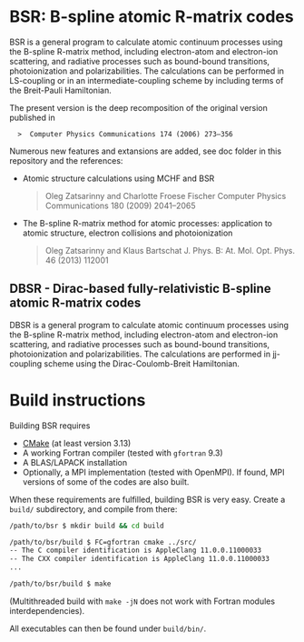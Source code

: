 # BSR: B-spline atomic R-matrix codes

BSR is a general program to calculate atomic continuum processes using
the B-spline R-matrix method, including electron-atom and electron-ion
scattering, and radiative processes such as bound-bound transitions,
photoionization and polarizabilities. The calculations can be
performed in LS-coupling or in an intermediate-coupling scheme by
including terms of the Breit-Pauli Hamiltonian.

The present version is the deep recomposition of the original version
published in

      >  Computer Physics Communications 174 (2006) 273–356

Numerous new features and extansions are added, see doc folder in this
repository and the references:

* Atomic structure calculations using MCHF and BSR
  >Oleg Zatsarinny and Charlotte Froese Fischer
  >Computer Physics Communications 180 (2009) 2041–2065

* The B-spline R-matrix method for atomic processes:
  application to atomic structure, electron collisions and photoionization
  >Oleg Zatsarinny and Klaus Bartschat
  >J. Phys. B: At. Mol. Opt. Phys. 46 (2013) 112001

## DBSR - Dirac-based fully-relativistic B-spline atomic R-matrix codes

DBSR is a general program to calculate atomic continuum processes
using the B-spline R-matrix method, including electron-atom and
electron-ion scattering, and radiative processes such as bound-bound
transitions, photoionization and polarizabilities. The calculations
are performed in jj-coupling scheme using the Dirac-Coulomb-Breit
Hamiltonian.

# Build instructions

Building BSR requires

- [CMake](https://cmake.org/) (at least version 3.13)
- A working Fortran compiler (tested with `gfortran` 9.3)
- A BLAS/LAPACK installation
- Optionally, a MPI implementation (tested with OpenMPI). If found,
  MPI versions of some of the codes are also built.

When these requirements are fulfilled, building BSR is very
easy. Create a `build/` subdirectory, and compile from there:

```bash
/path/to/bsr $ mkdir build && cd build

/path/to/bsr/build $ FC=gfortran cmake ../src/
-- The C compiler identification is AppleClang 11.0.0.11000033
-- The CXX compiler identification is AppleClang 11.0.0.11000033
...

/path/to/bsr/build $ make
```

(Multithreaded build with `make -jN` does not work with Fortran
modules interdependencies).

All executables can then be found under `build/bin/`.
